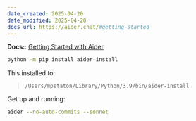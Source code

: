 ```yaml
---
date_created: 2025-04-20
date_modified: 2025-04-20
docs_url: https://aider.chat/#getting-started
---
```


**Docs:**: [Getting Started with Aider](https://aider.chat/#getting-started)

```bash
python -m pip install aider-install
```

This installed to:
> `/Users/mpstaton/Library/Python/3.9/bin/aider-install`

Get up and running:
```bash
aider --no-auto-commits --sonnet
```
